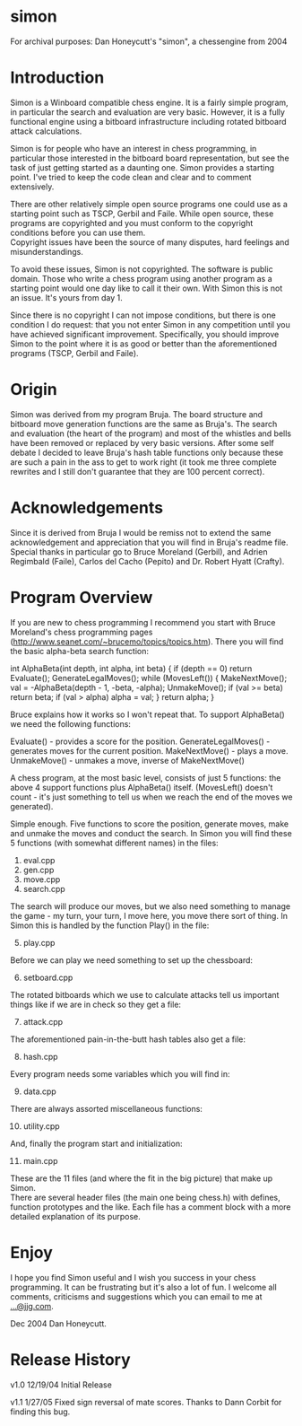 # simon
For archival purposes: Dan Honeycutt's "simon", a chessengine from 2004


Introduction
============

Simon is a Winboard compatible chess engine.  It is a fairly simple program, 
in particular the search and evaluation are very basic.  However, it is a 
fully functional engine using a bitboard infrastructure including rotated bitboard 
attack calculations.

Simon is for people who have an interest in chess programming, in particular those 
interested in the bitboard board representation, but see the task of just getting 
started as a daunting one.  Simon provides a starting point.  I've tried to keep 
the code clean and clear and to comment extensively.

There are other relatively simple open source programs one could use as a starting 
point such as TSCP, Gerbil and Faile.  While open source, these programs are 
copyrighted and you must conform to the copyright conditions before you can use them.  
Copyright issues have been the source of many disputes, hard feelings and 
misunderstandings.

To avoid these issues, Simon is not copyrighted.  The software is public domain.  Those 
who write a chess program using another program as a starting point would one day like 
to call it their own.  With Simon this is not an issue.  It's yours from day 1.

Since there is no copyright I can not impose conditions, but there is one condition I 
do request:  that you not enter Simon in any competition until you have achieved 
significant improvement.  Specifically, you should improve Simon to the point where it 
is as good or better than the aforementioned programs (TSCP, Gerbil and Faile).

Origin
======

Simon was derived from my program Bruja.  The board structure and bitboard move 
generation functions are the same as Bruja's.  The search and evaluation (the heart of 
the program) and most of the whistles and bells have been removed or replaced by very 
basic versions.  After some self debate I decided to leave Bruja's hash table functions 
only because these are such a pain in the ass to get to work right (it took me three 
complete rewrites and I still don't guarantee that they are 100 percent correct).

Acknowledgements
================

Since it is derived from Bruja I would be remiss not to extend the same acknowledgement 
and appreciation that you will find in Bruja's readme file.  Special thanks in particular 
go to Bruce Moreland (Gerbil), and Adrien Regimbald (Faile), Carlos del Cacho (Pepito) 
and Dr. Robert Hyatt (Crafty).

Program Overview
================

If you are new to chess programming I recommend you start with Bruce Moreland's chess 
programming pages (http://www.seanet.com/~brucemo/topics/topics.htm).  There you will 
find the basic alpha-beta search function:

int AlphaBeta(int depth, int alpha, int beta) {
    if (depth == 0) return Evaluate();
    GenerateLegalMoves();
    while (MovesLeft()) {
        MakeNextMove();
        val = -AlphaBeta(depth - 1, -beta, -alpha);
        UnmakeMove();
        if (val >= beta) return beta;
        if (val > alpha) alpha = val;
    }
    return alpha;
}

Bruce explains how it works so I won't repeat that.  To support AlphaBeta() we need the 
following functions:

Evaluate() - provides a score for the position.
GenerateLegalMoves() - generates moves for the current position.
MakeNextMove() - plays a move.
UnmakeMove() - unmakes a move, inverse of MakeNextMove()

A chess program, at the most basic level, consists of just 5 functions: the above 4 
support functions plus AlphaBeta() itself.  (MovesLeft() doesn't count - it's just 
something to tell us when we reach the end of the moves we generated).

Simple enough.  Five functions to score the position, generate moves, make and unmake 
the moves and conduct the search.  In Simon you will find these 5 functions (with 
somewhat different names) in the files:

1. eval.cpp
2. gen.cpp
3. move.cpp
4. search.cpp

The search will produce our moves, but we also need something to manage the game - my 
turn, your turn, I move here, you move there sort of thing.  In Simon this is handled by 
the function Play() in the file:

5. play.cpp

Before we can play we need something to set up the chessboard:

6. setboard.cpp

The rotated bitboards which we use to calculate attacks tell us important things like 
if we are in check so they get a file:

7. attack.cpp

The aforementioned pain-in-the-butt hash tables also get a file:

8. hash.cpp

Every program needs some variables which you will find in:

9. data.cpp

There are always assorted miscellaneous functions:

10. utility.cpp

And, finally the program start and initialization:

11. main.cpp

These are the 11 files (and where the fit in the big picture) that make up Simon.  
There are several header files (the main one being chess.h) with defines, function 
prototypes and the like.  Each file has a comment block with a more detailed 
explanation of its purpose.

Enjoy
=====
I hope you find Simon useful and I wish you success in your chess programming.  It 
can be frustrating but it's also a lot of fun.  I welcome all comments, criticisms 
and suggestions which you can email to me at ...@jjg.com.

Dec 2004
Dan Honeycutt.


Release History
===============
v1.0 12/19/04 Initial Release

v1.1 1/27/05 Fixed sign reversal of mate scores.  Thanks to Dann Corbit for 
finding this bug.
